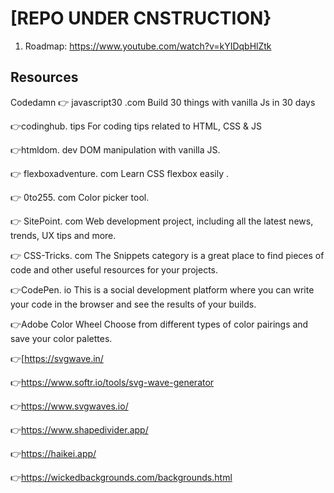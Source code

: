 # [REPO UNDER CNSTRUCTION}

1. Roadmap: https://www.youtube.com/watch?v=kYIDqbHlZtk

## Resources
 Codedamn
👉 javascript30 .com
Build 30 things with vanilla Js in 30 days

👉codinghub. tips
For coding tips related to HTML, CSS & JS

👉htmldom. dev
DOM manipulation with vanilla JS.

👉 flexboxadventure. com
Learn CSS flexbox easily .

👉 0to255. com
Color picker tool.

👉 SitePoint. com
Web development project, including all the latest news, trends, UX tips and more.

👉 CSS-Tricks. com
The Snippets category is a great place to find pieces of code and other useful resources for your projects.

👉CodePen. io
This is a social development platform where you can write your code in the browser and see the results of your builds.

👉Adobe Color Wheel
Choose from different types of color pairings and save your color palettes.

👉[https://svgwave.in/

👉https://www.softr.io/tools/svg-wave-generator

👉https://www.svgwaves.io/

👉https://www.shapedivider.app/

👉https://haikei.app/

👉https://wickedbackgrounds.com/backgrounds.html
